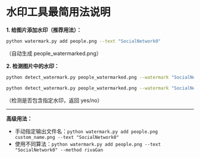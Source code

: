 # 水印工具最简用法说明

**1. 给图片添加水印（推荐用法）：**
```bash
python watermark.py add people.png --text "SocialNetwork0"
```
（自动生成 people_watermarked.png）

**2. 检测图片中的水印：**
```bash
python detect_watermark.py people_watermarked.png --watermark "SocialNetwork0"

python detect_watermark.py people_watermarked.png --watermark "SocialNet"
```
（检测是否包含指定水印，返回 yes/no）

---

**高级用法：**
- 手动指定输出文件名：`python watermark.py add people.png custom_name.png --text "SocialNetwork0"`
- 使用不同算法：`python watermark.py add people.png --text "SocialNetwork0" --method rivaGan`